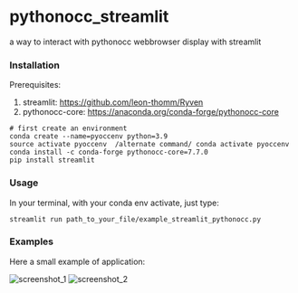 # pythonocc_streamlit
a way to interact with pythonocc webbrowser display with streamlit

### Installation

Prerequisites:

1. streamlit:  https://github.com/leon-thomm/Ryven
2. pythonocc-core: https://anaconda.org/conda-forge/pythonocc-core

```
# first create an environment
conda create --name=pyoccenv python=3.9
source activate pyoccenv  /alternate command/ conda activate pyoccenv
conda install -c conda-forge pythonocc-core=7.7.0
pip install streamlit
```

### Usage

In your terminal, with your conda env activate, just type:
```
streamlit run path_to_your_file/example_streamlit_pythonocc.py
```

### Examples

Here a small example of application: 

![screenshot_1](https://user-images.githubusercontent.com/81742654/219937113-603adc29-e2c0-4d50-9860-ced6637f2fef.png)
![screenshot_2](https://user-images.githubusercontent.com/81742654/219937130-0b8125c9-9257-4a9f-98fb-2417cea7385e.png)
